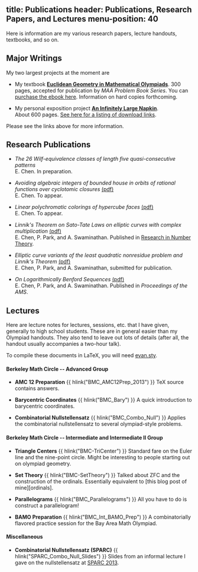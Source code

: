 title: Publications
header: Publications, Research Papers, and Lectures
menu-position: 40
---

Here is information are my various research papers,
lecture handouts, textbooks, and so on.

## Major Writings
My two largest projects at the moment are

* My textbook [**Euclidean Geometry in Mathematical Olympiads**](geombook.html).
  300 pages, accepted for publication by *MAA Problem Book Series*.
  You can [purchase the ebook here][ebook].
  Information on hard copies forthcoming.
  
* My personal exposition project [**An Infinitely Large Napkin**](napkin.html).  
  About 600 pages. [See here for a listing of download links][wpnapkin].
  

Please see the links above for more information.


## Research Publications

* *The 26 Wilf-equivalence classes of length five quasi-consecutive patterns*
  <br>
  E. Chen.
  In preparation.

* *Avoiding algebraic integers of bounded house in orbits of rational functions over cyclotomic closures*
  [(pdf)][house]<br>
  E. Chen.
  To appear.

* *Linear polychromatic colorings of hypercube faces*
  [(pdf)][hypercube]<br>
  E. Chen.
  To appear.

* *Linnik's Theorem on Sato-Tate Laws on elliptic curves with complex multiplication*
  [(pdf)][linnik]<br>
  E. Chen, P. Park, and A. Swaminathan.
  Published in [Research in Number Theory][rnut-link].
  
* *Elliptic curve variants of the least quadratic nonresidue problem and Linnik's Theorem*
  [(pdf)][grh]<br>
  E. Chen, P. Park, and A. Swaminathan, submitted for publication. 
  
* *On Logarithmically Benford Sequences*
  [(pdf)][benford]<br>
  E. Chen, P. Park, and A. Swaminathan. Published in *Proceedings of the AMS*.


## Lectures
Here are lecture notes for lectures, sessions, etc. that I have given, generally to high school students.
These are in general easier than my Olympiad handouts.
They also tend to leave out lots of details (after all, the handout usually accompanies a two-hour talk).

To compile these documents in LaTeX, you will need [evan.sty][evan.sty].

#### Berkeley Math Circle -- Advanced Group
* <b>AMC 12 Preparation</b> {{ hlink("BMC_AMC12Prep_2013") }}
  TeX source contains answers.

* <b>Barycentric Coordinates</b> {{ hlink("BMC_Bary") }}
  A quick introduction to barycentric coordinates.

* <b>Combinatorial Nullstellensatz</b> {{ hlink("BMC_Combo_Null") }}
  Applies the combinatorial nullstellensatz to several olympiad-style problems.

#### Berkeley Math Circle -- Intermediate and Intermediate II Group
* <b>Triangle Centers</b> {{ hlink("BMC-TriCenter") }}
  Standard fare on the Euler line and the nine-point circle.
  Might be interesting to people starting out on olympiad geometry.

* <b>Set Theory</b> {{ hlink("BMC-SetTheory") }}
  Talked about ZFC and the construction of the ordinals.
  Essentially equivalent to [this blog post of mine][ordinals].

* <b>Parallelograms</b> {{ hlink("BMC_Parallelograms") }}
  All you have to do is construct a parallelogram!

* <b>BAMO Preparation</b> {{ hlink("BMC_Int_BAMO_Prep") }}
  A combinatorially flavored practice session for the Bay Area Math Olympiad.

#### Miscellaneous
* <b>Combinatorial Nullstellensatz (SPARC)</b> {{ hlink("SPARC_Combo_Null_Slides") }}
  Slides from an informal lecture I gave on the nullstellensatz at [SPARC 2013][sparc].


[ordinal]: https://usamo.wordpress.com/2014/11/18/set-theory-part-2-constructing-the-ordinals/
[sparc]: http://www.sparc-camp.org
[evan.sty]: https://github.com/vEnhance/dotfiles/blob/master/texmf/tex/latex/evan/evan.sty
[ebook]: http://www.maa.org/ebooks/EGMO
[wpnapkin]: https://usamo.wordpress.com/napkin/

[linnik]: http://arxiv.org/pdf/1506.09170
[grh]: http://arxiv.org/pdf/1507.02629
[benford]: http://arxiv.org/pdf/1507.07122
[house]: http://arxiv.org/pdf/1608.04146
[hypercube]: http://arxiv.org/pdf/1609.01247


[rnut-link]: http://link.springer.com/article/10.1007/s40993-015-0028-0
